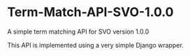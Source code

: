 # Term-Match-API-SVO-1.0.0
A simple term matching API for SVO version 1.0.0

This API is implemented using a very simple Django wrapper.
